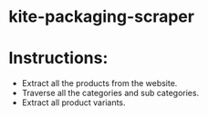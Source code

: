 # kite-packaging-scraper

# Instructions:
- Extract all the products from the website.
- Traverse all the categories and sub categories.
- Extract all product variants.
